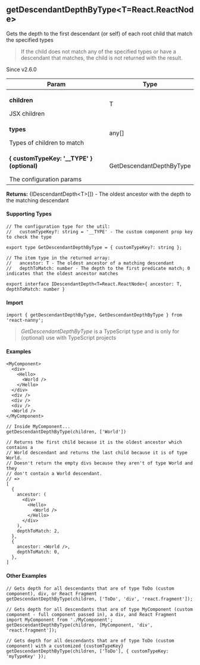 

<h2>getDescendantDepthByType&lt;T=React.ReactNode&gt;</h2>
<p>Gets the depth to the first descendant (or self) of each root child that match the specified types</p>
<blockquote><p>If the child does not match any of the specified types or have a descendant that matches, the child is not returned with the result.</p></blockquote><p>Since v2.6.0</p>
<table>
      <thead>
      <tr>
        <th>Param</th>
        <th>Type</th></tr>
      </thead>
      <tbody><tr><td><p><b>children</b></p>JSX children</td><td>T</td></tr><tr><td><p><b>types</b></p>Types of children to match</td><td>any[]</td></tr><tr><td><p><b>{ customTypeKey: '__TYPE' } <span>(optional)</span></b></p>The configuration params</td><td>GetDescendantDepthByType</td></tr></tbody>
    </table><p><b>Returns:</b> {IDescendantDepth&lt;T&gt;[]} - The oldest ancestor with the depth to the matching descendant</p><h4>Supporting Types</h4>

```
// The configuration type for the util:
//   customTypeKey?: string = '__TYPE' - The custom component prop key to check the type

export type GetDescendantDepthByType = { customTypeKey?: string };

// The item type in the returned array:
//   ancestor: T - The oldest ancestor of a matching descendant
//   depthToMatch: number - The depth to the first predicate match; 0 indicates that the oldest ancestor matches

export interface IDescendantDepth<T=React.ReactNode>{ ancestor: T, depthToMatch: number }
```
  <h4>Import</h4>

```
import { getDescendantDepthByType, GetDescendantDepthByType } from 'react-nanny';
```

  <blockquote><p><em>GetDescendantDepthByType</em> is a TypeScript type and is only for (optional) use with TypeScript projects</p></blockquote><h4>Examples</h4>



```
<MyComponent>
  <div>
    <Hello>
      <World />
    </Hello>
  </div>
  <div />
  <div />
  <div />
  <World />
</MyComponent>

// Inside MyComponent...
getDescendantDepthByType(children, ['World'])

// Returns the first child because it is the oldest ancestor which contains a
// World descendant and returns the last child because it is of type World.
// Doesn't return the empty divs because they aren't of type World and they
// don't contain a World descendant.
// =>
[
  {
    ancestor: (
      <div>
        <Hello>
          <World />
        </Hello>
      </div>
    ),
    depthToMatch: 2,
  },
  {
    ancestor: <World />,
    depthToMatch: 0,
  },
]
```

<h4>Other Examples</h4>






```    
// Gets depth for all descendants that are of type ToDo (custom component), div, or React Fragment
getDescendantDepthByType(children, ['ToDo', 'div', 'react.fragment']);

// Gets depth for all descendants that are of type MyComponent (custom component - full component passed in), a div, and React Fragment
import MyComponent from './MyComponent';
getDescendantDepthByType(children, [MyComponent, 'div', 'react.fragment']);

// Gets depth for all descendants that are of type ToDo (custom component) with a customized {customTypeKey}
getDescendantDepthByType(children, ['ToDo'], { customTypeKey: 'myTypeKey' });
```

    